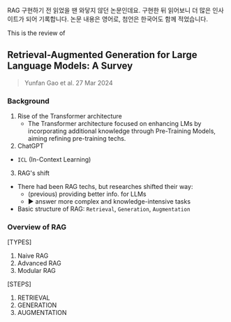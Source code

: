 RAG 구현하기 전 읽었을 땐 와닿지 않던 논문인데요. 구현한 뒤 읽어보니 더 많은 인사이트가 되어 기록합니다. 논문 내용은 영어로, 첨언은 한국어도 함께 적었습니다.

This is the review of 

## Retrieval-Augmented Generation for Large Language Models: A Survey
> Yunfan Gao et al.
> 27 Mar 2024

### Background
1. Rise of the Transformer architecture
   - The Transformer architecture focused on enhancing LMs by incorporating additional knowledge through Pre-Training Models, aiming refining pre-training techs.
2. ChatGPT
  - `ICL` (In-Context Learning)
3. RAG's shift
  - There had been RAG techs, but researches shifted their way:
      - (previous) providing better info. for LLMs
      - ▶️ answer more complex and knowledge-intensive tasks
  - Basic structure of RAG: `Retrieval`, `Generation`, `Augmentation`

### Overview of RAG

[TYPES]

1. Naive RAG
2. Advanced RAG
3. Modular RAG

[STEPS]

1. RETRIEVAL
2. GENERATION
3. AUGMENTATION
